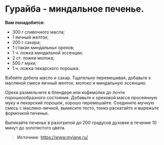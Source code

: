# Гурайба - миндальное печенье.

**Вам понадобится:**

- 300 г сливочного масла;
- 1 яичный желток;
- 200 г сахара;
- 1 стакан миндальных орехов;
- 1 ч. ложка миндальной эссенции;
- 2 ст. ложки молока;
- 500 г муки;
- 1 ч. ложка пекарского порошка.

Взбейте добела масло и сахар. Тщательно перемешивая, добавьте к масляной смеси яичный желток, молоко и миндальную эссенцию.

Орехи размельчите в блендере или кофемолке до почти порошкообразного состояния. Добавьте к ореховой массе просеянную муку и пекарский порошок, хорошо перемешайте. Соедините мучную смесь с масляно-яичной, вымесите тесто, тонко раскатайте и вырежьте формочкой печенье.

Выпекайте печенье в разогретой до 200 градусов духовке в течение 10 минут до золотистого цвета.

> **Источник**: https://www.myjane.ru/
